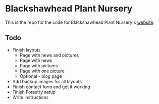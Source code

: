 # Blackshawhead Plant Nursery

This is the repo for the code for Blackshawhead Plant Nursery's [website](blackshawheadplantnursery.co.uk).

## Todo

-  Finish layouts
   -  Page with news and pictures
   -  Page with news
   -  Page with pictures
   -  Page with one picture
   -  Optional - blog page
-  Add backup images for all layouts
-  Finish contact form and get it working
-  Finish Forestry setup
-  Write instructions
